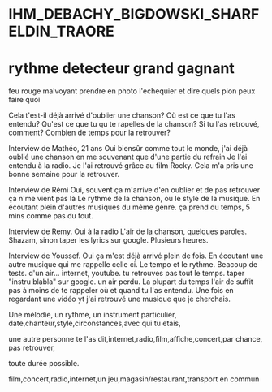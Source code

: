 # IHM_DEBACHY_BIGDOWSKI_SHARFELDIN_TRAORE

# rythme detecteur grand gagnant

feu rouge malvoyant
prendre en photo l'echequier et dire quels pion peux faire quoi


Cela t'est-il déjà arrivé d'oublier une chanson?
Où est ce que tu l'as entendu?
Qu'est ce que tu qu te rapelles de la chanson?
Si tu l'as retrouvé, comment?
Combien de temps pour la retrouver?


Interview de Mathéo, 21 ans
Oui biensûr comme tout le monde, j'ai déjà oublié une chanson en me souvenant que d'une partie du refrain
Je l'ai entendu à la radio.
Je l'ai retrouvé grâce au film Rocky.
Cela m'a pris une bonne semaine pour la retrouver.

Interview de Rémi
Oui, souvent ça m'arrive d'en oublier et de pas retrouver
ça n'me vient pas là
Le rythme de la chanson, ou le style de la musique.
En écoutant plein d'autres musiques du même genre.
ça prend du temps, 5 mins comme pas du tout.


Interview de Remy.
Oui
à la radio
L'air de la chanson, quelques paroles.
Shazam, sinon taper les lyrics sur google.
Plusieurs heures.

Interview de Youssef.
Oui ça m'est déjà arrivé plein de fois.
En écoutant une autre musique qui me rappelle celle ci.
Le tempo et le rythme.
Beacoup de tests. d'un air... internet, youtube.
tu retrouves pas tout le temps.
taper "instru blabla" sur google.
un air perdu.
La plupart du temps l'air de suffit pas
à moins de te rappeler où et quand tu l'as entendu.
Une fois en regardant une vidéo yt j'ai retrouvé une musique que je cherchais.







Une mélodie, un rythme, un instrument particulier, date,chanteur,style,circonstances,avec qui tu etais,

 

une autre personne te l'as dit,internet,radio,film,affiche,concert,par chance, pas retrouver,


toute durée possible.


film,concert,radio,internet,un jeu,magasin/restaurant,transport en commun
